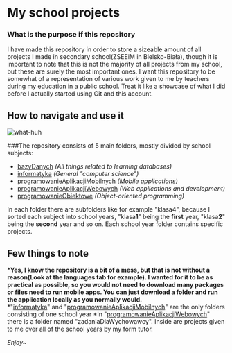 # My school projects
### What is the purpose if this repository
I have made this repository in order to store a sizeable amount of all projects I made in secondary school(ZSEEiM in Bielsko-Biała), though it is important to note that this is not the majority of all projects from my school, but these are surely the most important ones.
I want this repository to be somewhat of a representation of various work given to me by teachers during my education in a public school. Treat it like a showcase of what I did before I actually started using Git and this account. 

## How to navigate and use it
![what-huh](https://github.com/Raytreq/MySchoolProjects/assets/136091294/714c8d43-0748-453e-97f0-95152e452f0a)

###The repository consists of 5 main folders, mostly divided by school subjects:
* <a href="https://github.com/Raytreq/MySchoolProjects/tree/main/bazyDanych">bazyDanych</a> *(All things related to learning databases)*
* <a href="https://github.com/Raytreq/MySchoolProjects/tree/main/informatyka/klasa3">informatyka</a> *(General "computer science")*
* <a href="https://github.com/Raytreq/MySchoolProjects/tree/main/programowanieAplikacjiMobilnych/klasa3">programowanieAplikacjiMobilnych</a> *(Mobile applications)*
* <a href="https://github.com/Raytreq/MySchoolProjects/tree/main/programowanieAplikacjiWebowych">programowanieAplikacjiWebowych</a> *(Web applications and development)*
* <a href="https://github.com/Raytreq/MySchoolProjects/tree/main/programowanieObiektowe">programowanieObiektowe</a> *(Object-oriented programming)*

In each folder there are subfolders like for example "klasa4", because I sorted each subject into school years, "klasa**1**" being the **first** year, "klasa**2**" being the **second** year and so on.
Each school year folder contains specific projects.  

## Few things to note
***Yes, I know the repository is a bit of a mess, but that is not without a reason(Look at the languages tab for example). I wanted for it to be as practical as possible, so you would not need to download many packages or files need to run mobile apps. You can just download a folder and run the application locally as you normally would.**  
*"<a href="https://github.com/Raytreq/MySchoolProjects/tree/main/informatyka/klasa3">informatyka</a>" and "<a href="https://github.com/Raytreq/MySchoolProjects/tree/main/programowanieAplikacjiMobilnych">programowanieAplikacjiMobilnych</a>" are the only folders consisting of one school year
*In "<a href="https://github.com/Raytreq/MySchoolProjects/tree/main/programowanieAplikacjiWebowych">programowanieAplikacjiWebowych</a>" there is a folder named "zadaniaDlaWychowawcy". Inside are projects given to me over all of the school years by my form tutor.

*Enjoy~*
